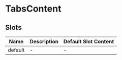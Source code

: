 # TabsContent

## Slots

<!-- @vuese:TabsContent:slots:start -->
|Name|Description|Default Slot Content|
|---|---|---|
|default|-|-|

<!-- @vuese:TabsContent:slots:end -->


